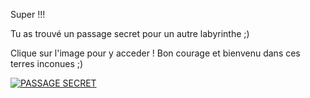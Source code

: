 Super !!! 

Tu as trouvé un passage secret pour un autre labyrinthe ;)


Clique sur l'image pour y acceder !
Bon courage et bienvenu dans ces terres inconues ;)


[![PASSAGE SECRET](https://www.dol-celeb.com/wp-content/uploads/2023/08/porte-magique.jpg.webp)](https://github.com/sereDIALLO/jeuxHero/blob/main/index.md)









